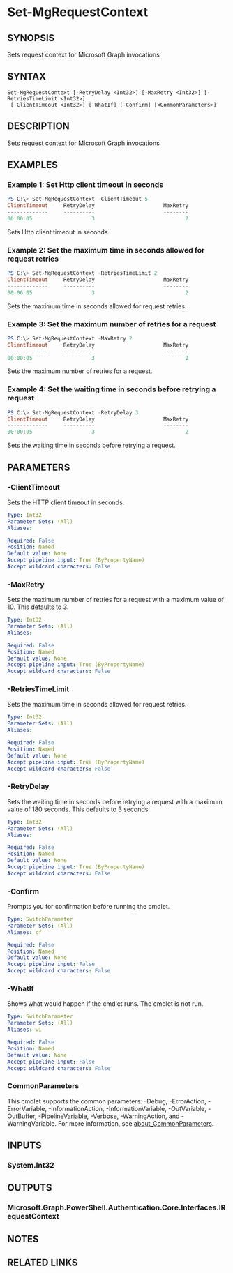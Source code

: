﻿---
external help file: Microsoft.Graph.Authentication.dll-Help.xml
Module Name: Microsoft.Graph.Authentication
online version: https://learn.microsoft.com/en-us/powershell/module/microsoft.graph.authentication/set-mgenvironment
schema: 2.0.0
---

# Set-MgRequestContext

## SYNOPSIS
Sets request context for Microsoft Graph invocations

## SYNTAX

```
Set-MgRequestContext [-RetryDelay <Int32>] [-MaxRetry <Int32>] [-RetriesTimeLimit <Int32>]
 [-ClientTimeout <Int32>] [-WhatIf] [-Confirm] [<CommonParameters>]
```

## DESCRIPTION
Sets request context for Microsoft Graph invocations

## EXAMPLES

### Example 1: Set Http client timeout in seconds
```powershell
PS C:\> Set-MgRequestContext -ClientTimeout 5
ClientTimeout     RetryDelay                      MaxRetry                 RetriesTimeLimit
-------------     ----------                      --------                 ----------------
00:00:05                   3                             2                         00:00:00
```

Sets Http client timeout in seconds.

### Example 2: Set the maximum time in seconds allowed for request retries
```powershell
PS C:\> Set-MgRequestContext -RetriesTimeLimit 2
ClientTimeout     RetryDelay                      MaxRetry                 RetriesTimeLimit
-------------     ----------                      --------                 ----------------
00:00:05                   3                             2                         00:00:02
```

Sets the maximum time in seconds allowed for request retries.

### Example 3: Set the maximum number of retries for a request
```powershell
PS C:\> Set-MgRequestContext -MaxRetry 2
ClientTimeout     RetryDelay                      MaxRetry                 RetriesTimeLimit
-------------     ----------                      --------                 ----------------
00:00:05                   3                             2                         00:00:02
```

Sets the maximum number of retries for a request.

### Example 4: Set the waiting time in seconds before retrying a request
```powershell
PS C:\> Set-MgRequestContext -RetryDelay 3
ClientTimeout     RetryDelay                      MaxRetry                 RetriesTimeLimit
-------------     ----------                      --------                 ----------------
00:00:05                   3                             2                         00:00:02
```

Sets the waiting time in seconds before retrying a request.

## PARAMETERS

### -ClientTimeout
Sets the HTTP client timeout in seconds.

```yaml
Type: Int32
Parameter Sets: (All)
Aliases:

Required: False
Position: Named
Default value: None
Accept pipeline input: True (ByPropertyName)
Accept wildcard characters: False
```

### -MaxRetry
Sets the maximum number of retries for a request with a maximum value of 10.
This defaults to 3.

```yaml
Type: Int32
Parameter Sets: (All)
Aliases:

Required: False
Position: Named
Default value: None
Accept pipeline input: True (ByPropertyName)
Accept wildcard characters: False
```

### -RetriesTimeLimit
Sets the maximum time in seconds allowed for request retries.

```yaml
Type: Int32
Parameter Sets: (All)
Aliases:

Required: False
Position: Named
Default value: None
Accept pipeline input: True (ByPropertyName)
Accept wildcard characters: False
```

### -RetryDelay
Sets the waiting time in seconds before retrying a request with a maximum value of 180 seconds.
This defaults to 3 seconds.

```yaml
Type: Int32
Parameter Sets: (All)
Aliases:

Required: False
Position: Named
Default value: None
Accept pipeline input: True (ByPropertyName)
Accept wildcard characters: False
```

### -Confirm
Prompts you for confirmation before running the cmdlet.

```yaml
Type: SwitchParameter
Parameter Sets: (All)
Aliases: cf

Required: False
Position: Named
Default value: None
Accept pipeline input: False
Accept wildcard characters: False
```

### -WhatIf
Shows what would happen if the cmdlet runs.
The cmdlet is not run.

```yaml
Type: SwitchParameter
Parameter Sets: (All)
Aliases: wi

Required: False
Position: Named
Default value: None
Accept pipeline input: False
Accept wildcard characters: False
```

### CommonParameters
This cmdlet supports the common parameters: -Debug, -ErrorAction, -ErrorVariable, -InformationAction, -InformationVariable, -OutVariable, -OutBuffer, -PipelineVariable, -Verbose, -WarningAction, and -WarningVariable. For more information, see [about_CommonParameters](http://go.microsoft.com/fwlink/?LinkID=113216).

## INPUTS

### System.Int32

## OUTPUTS

### Microsoft.Graph.PowerShell.Authentication.Core.Interfaces.IRequestContext

## NOTES

## RELATED LINKS
